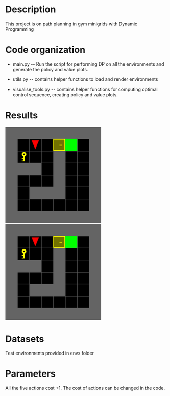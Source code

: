 Description
===========
This project is on path planning in gym minigrids with Dynamic Programming

Code organization
=================
* main.py -- Run the script for performing DP on all the environments and generate the policy and value plots.

* utils.py -- contains helper functions to load and render environments 
 
* visualise_tools.py -- contains helper functions for computing optimal control sequence, creating policy and value plots.

Results
=======
<img src="gif/doorkey-8x8-shortcut.gif" width="300">  <img src="gif/doorkey-8x8-shortcut.gif" width="300">

Datasets
========
Test environments provided in envs folder

Parameters
======
All the five actions cost +1. The cost of actions can be changed in the code.


